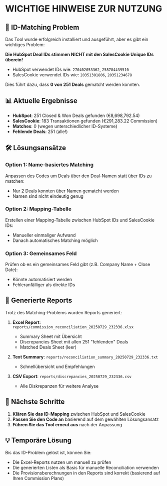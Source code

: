 # WICHTIGE HINWEISE ZUR NUTZUNG

## 🔴 ID-Matching Problem

Das Tool wurde erfolgreich installiert und ausgeführt, aber es gibt ein wichtiges Problem:

**Die HubSpot Deal IDs stimmen NICHT mit den SalesCookie Unique IDs überein!**

- HubSpot verwendet IDs wie: `270402053362`, `258784439510`
- SalesCookie verwendet IDs wie: `20351301806`, `20351234678`

Dies führt dazu, dass **0 von 251 Deals** gematcht werden konnten.

## 📊 Aktuelle Ergebnisse

- **HubSpot**: 251 Closed & Won Deals gefunden (€8,698,792.54)
- **SalesCookie**: 183 Transaktionen gefunden (€291,283.22 Commission)
- **Matches**: 0 (wegen unterschiedlicher ID-Systeme)
- **Fehlende Deals**: 251 (alle!)

## 🛠️ Lösungsansätze

### Option 1: Name-basiertes Matching
Anpassen des Codes um Deals über den Deal-Namen statt über IDs zu matchen:
- Nur 2 Deals konnten über Namen gematcht werden
- Namen sind nicht eindeutig genug

### Option 2: Mapping-Tabelle
Erstellen einer Mapping-Tabelle zwischen HubSpot IDs und SalesCookie IDs:
- Manueller einmaliger Aufwand
- Danach automatisches Matching möglich

### Option 3: Gemeinsames Feld
Prüfen ob es ein gemeinsames Feld gibt (z.B. Company Name + Close Date):
- Könnte automatisiert werden
- Fehleranfälliger als direkte IDs

## 📁 Generierte Reports

Trotz des Matching-Problems wurden Reports generiert:

1. **Excel Report**: `reports/commission_reconciliation_20250729_232336.xlsx`
   - Summary Sheet mit Übersicht
   - Discrepancies Sheet mit allen 251 "fehlenden" Deals
   - Matched Deals Sheet (leer)

2. **Text Summary**: `reports/reconciliation_summary_20250729_232336.txt`
   - Schnellübersicht und Empfehlungen

3. **CSV Export**: `reports/discrepancies_20250729_232336.csv`
   - Alle Diskrepanzen für weitere Analyse

## 🚀 Nächste Schritte

1. **Klären Sie das ID-Mapping** zwischen HubSpot und SalesCookie
2. **Passen Sie den Code an** basierend auf dem gewählten Lösungsansatz
3. **Führen Sie das Tool erneut aus** nach der Anpassung

## 💡 Temporäre Lösung

Bis das ID-Problem gelöst ist, können Sie:
- Die Excel-Reports nutzen um manuell zu prüfen
- Die generierten Listen als Basis für manuelle Reconciliation verwenden
- Die Provisionsberechnungen in den Reports sind korrekt (basierend auf Ihren Commission Plans)